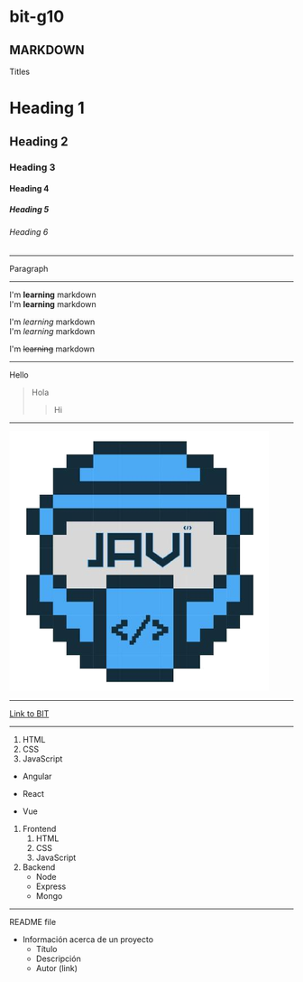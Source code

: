 # bit-g10
## MARKDOWN
Titles
# Heading 1
## Heading 2
### Heading 3
#### Heading 4
##### Heading 5
###### Heading 6
---

Paragraph

---
I'm **learning** markdown  
I'm __learning__ markdown

I'm *learning* markdown  
I'm _learning_ markdown

I'm ~~learning~~ markdown

---

Hello
> Hola
>> Hi
---

![logo](javi.png)

---

[Link to BIT](https://bitinstitute.co/)

---

1. HTML
2. CSS
3. JavaScript

* Angular
- React
+ Vue

1. Frontend
    1. HTML
    2. CSS
    3. JavaScript
2. Backend
    - Node
    - Express
    - Mongo

---
README file

* Información acerca de un proyecto
  - Título
  - Descripción
  - Autor (link)
